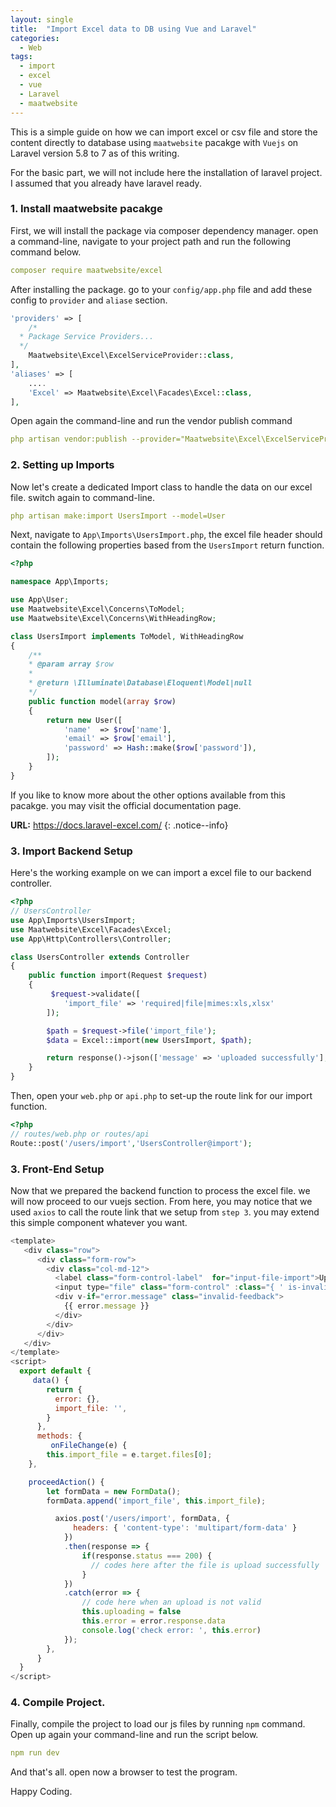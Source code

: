 ```yaml
---
layout: single
title:  "Import Excel data to DB using Vue and Laravel"
categories:
  - Web
tags:
  - import
  - excel
  - vue
  - Laravel
  - maatwebsite
---
```

This is a simple guide on how we can import excel or csv file and store the content directly to database using `maatwebsite` pacakge with `Vuejs` on Laravel version 5.8 to 7 as of this writing.

For the basic part, we will not include here the installation of laravel project. I assumed that you already have laravel ready.

### 1. Install maatwebsite pacakge
First, we will install the package via composer dependency manager. open a command-line, navigate to your project path and run the following command below.
```yaml
composer require maatwebsite/excel
```
After installing the package. go to your `config/app.php` file and add these config to `provider` and `aliase` section.
```php
'providers' => [
	/*
  * Package Service Providers...
  */
	Maatwebsite\Excel\ExcelServiceProvider::class,
],
'aliases' => [
	....
	'Excel' => Maatwebsite\Excel\Facades\Excel::class,
],
```
Open again the command-line and run the vendor publish command
```yaml
php artisan vendor:publish --provider="Maatwebsite\Excel\ExcelServiceProvider"
```
### 2. Setting up Imports
Now let's create a dedicated Import class to handle the data on our excel file. switch again to command-line.
```yaml
php artisan make:import UsersImport --model=User
```
Next, navigate to `App\Imports\UsersImport.php`, the excel file header should contain the following properties based from the `UsersImport` return function.
```php
<?php

namespace App\Imports;

use App\User;
use Maatwebsite\Excel\Concerns\ToModel;
use Maatwebsite\Excel\Concerns\WithHeadingRow;

class UsersImport implements ToModel, WithHeadingRow
{
    /**
    * @param array $row
    *
    * @return \Illuminate\Database\Eloquent\Model|null
    */
    public function model(array $row)
    {
        return new User([
            'name'  => $row['name'],
            'email' => $row['email'],
            'password' => Hash::make($row['password']),
        ]);
    }
}
```
If you like to know more about the other options available from this pacakge. you may visit the official documentation page.

**URL:** https://docs.laravel-excel.com/
{: .notice--info}


### 3. Import Backend Setup
Here's the working example on we can import a excel file to our backend controller.
```php
<?php
// UsersController
use App\Imports\UsersImport;
use Maatwebsite\Excel\Facades\Excel;
use App\Http\Controllers\Controller;

class UsersController extends Controller
{
    public function import(Request $request)
    {
         $request->validate([
            'import_file' => 'required|file|mimes:xls,xlsx'
        ]);

        $path = $request->file('import_file');
        $data = Excel::import(new UsersImport, $path);

        return response()->json(['message' => 'uploaded successfully'], 200);
    }
}
```
Then, open your `web.php` or `api.php` to set-up the route link for our import function.
```php
<?php
// routes/web.php or routes/api 
Route::post('/users/import','UsersController@import');
```
### 3. Front-End Setup
Now that we prepared the backend function to process the excel file. we will now proceed to our vuejs section. From here, you may notice that we used `axios` to call the route link that we setup from `step 3`. you may extend this simple component whatever you want.
```javascript
<template>
   <div class="row">
      <div class="form-row">
        <div class="col-md-12">
          <label class="form-control-label"  for="input-file-import">Upload Excel File</label>
          <input type="file" class="form-control" :class="{ ' is-invalid' : error.message }" id="input-file-import" name="file_import" ref="import_file"  @change="onFileChange">
          <div v-if="error.message" class="invalid-feedback">
            {{ error.message }}
          </div>
        </div>
      </div>
   </div>
</template>
<script>
  export default {
     data() {
        return {
          error: {},
          import_file: '',
        }
      },
      methods: {
         onFileChange(e) {
        this.import_file = e.target.files[0];
    },

    proceedAction() {
        let formData = new FormData();
        formData.append('import_file', this.import_file);

          axios.post('/users/import', formData, {
              headers: { 'content-type': 'multipart/form-data' }
            })
            .then(response => {
                if(response.status === 200) {
                  // codes here after the file is upload successfully
                }
            })
            .catch(error => {
                // code here when an upload is not valid
                this.uploading = false
                this.error = error.response.data
                console.log('check error: ', this.error)
            });
        },
      }
  }
</script>
```
### 4. Compile Project.
Finally, compile the project to load our js files by running `npm` command. Open up again your command-line and run the script below.
```yaml
npm run dev
```
And that's all. open now a browser to test the program.

Happy Coding.

